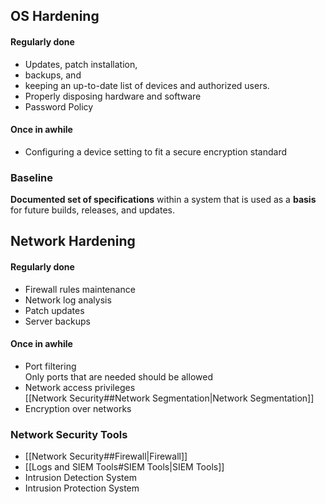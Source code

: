 ## OS Hardening
#### Regularly done
-  Updates, patch installation,
-  backups, and
-  keeping an up-to-date list of devices and authorized users.
-  Properly disposing hardware and software
-  Password Policy

#### Once in awhile 
-  Configuring a device setting to fit a secure encryption standard

### Baseline
**Documented set of specifications** within a system that is used as a **basis** for future builds, releases, and updates. 

## Network Hardening
#### Regularly done
- Firewall rules maintenance
- Network log analysis
- Patch updates
- Server backups

#### Once in awhile
- Port filtering <br>
  Only ports that are needed should be allowed
- Network access privileges <br>
  [[Network Security##Network Segmentation|Network Segmentation]]
- Encryption over networks

### Network Security Tools
- [[Network Security##Firewall|Firewall]]
- [[Logs and SIEM Tools#SIEM Tools|SIEM Tools]]
- Intrusion Detection System
- Intrusion Protection System
